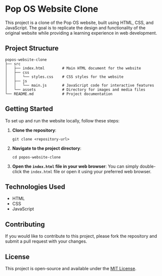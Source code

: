 # Pop OS Website Clone

This project is a clone of the Pop OS website, built using HTML, CSS, and JavaScript. The goal is to replicate the design and functionality of the original website while providing a learning experience in web development.

## Project Structure

```
popos-website-clone
├── src
│   ├── index.html        # Main HTML document for the website
│   ├── css
│   │   └── styles.css    # CSS styles for the website
│   ├── js
│   │   └── main.js       # JavaScript code for interactive features
│   └── assets            # Directory for images and media files
└── README.md             # Project documentation
```

## Getting Started

To set up and run the website locally, follow these steps:

1. **Clone the repository**:
   ```
   git clone <repository-url>
   ```

2. **Navigate to the project directory**:
   ```
   cd popos-website-clone
   ```

3. **Open the `index.html` file in your web browser**:
   You can simply double-click the `index.html` file or open it using your preferred web browser.

## Technologies Used

- HTML
- CSS
- JavaScript

## Contributing

If you would like to contribute to this project, please fork the repository and submit a pull request with your changes.

## License

This project is open-source and available under the [MIT License](LICENSE).